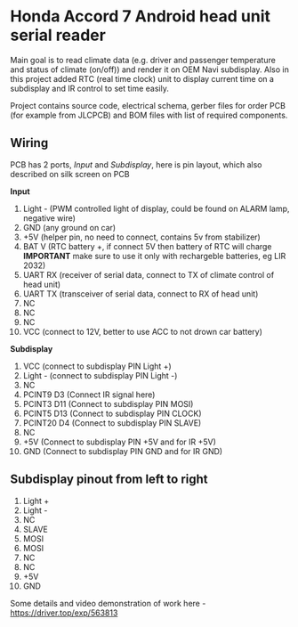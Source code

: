 # Honda Accord 7 Android head unit serial reader #

Main goal is to read climate data (e.g. driver and passenger temperature and status of climate (on/off)) and render it
on OEM Navi subdisplay. Also in this project added RTC (real time clock) unit to display current time on a subdisplay
and IR control to set time easily.

Project contains source code, electrical schema, gerber files for order PCB (for example from JLCPCB) and BOM files with
list of required components.

## Wiring ##
PCB has 2 ports, *Input* and *Subdisplay*, here is pin layout, which also described on silk screen on PCB

**Input**
1. Light - (PWM controlled light of display, could be found on ALARM lamp, negative wire)
2. GND (any ground on car)
3. +5V (helper pin, no need to connect, contains 5v from stabilizer)
4. BAT V (RTC battery +, if connect 5V then battery of RTC will charge **IMPORTANT** make sure to use it only with rechargeble batteries, eg LIR 2032)
5. UART RX (receiver of serial data, connect to TX of climate control of head unit)
6. UART TX (transceiver of serial data, connect to RX of head unit)
7. NC
8. NC
9. NC
10. VCC (connect to 12V, better to use ACC to not drown car battery)


**Subdisplay**
1. VCC (connect to subdisplay PIN Light +)
2. Light - (connect to subdisplay PIN Light -)
3. NC
4. PCINT9 D3 (Connect IR signal here)
5. PCINT3 D11 (Connect to subdisplay PIN MOSI)
6. PCINT5 D13 (Connect to subdisplay PIN CLOCK)
7. PCINT20 D4 (Connect to subdisplay PIN SLAVE)
8. NC
9. +5V (Connect to subdisplay PIN +5V and for IR +5V)
10. GND (Connect to subdisplay PIN GND and for IR GND)


## Subdisplay pinout from left to right ##
1. Light +
2. Light -
3. NC
4. SLAVE
5. MOSI
6. MOSI
7. NC
8. NC
9. +5V
10. GND

Some details and video demonstration of work here - https://driver.top/exp/563813